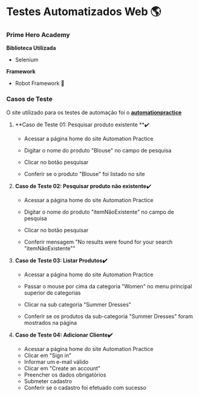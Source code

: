 # Testes Automatizados Web :earth_americas:

### Prime Hero Academy



**Biblioteca Utilizada**

- Selenium



**Framework**

- Robot Framework :robot:



### Casos de Teste ###

O site utilizado para os testes de automação foi o **[automationpractice ](http://automationpractice.com/index.php)**



1. **Caso de Teste 01: Pesquisar produto existente **:heavy_check_mark:

   -   Acessar a página home do site Automation Practice

   -   Digitar o nome do produto "Blouse" no campo de pesquisa

   -   Clicar no botão pesquisar

   -   Conferir se o produto "Blouse" foi listado no site

     

2. **Caso de Teste 02: Pesquisar produto não existente**:heavy_check_mark:

   -   Acessar a página home do site Automation Practice

   -   Digitar o nome do produto "itemNãoExistente" no campo de pesquisa

   -   Clicar no botão pesquisar

   -   Conferir mensagem "No results were found for your search "itemNãoExistente""

     

3. **Caso de Teste 03: Listar Produtos:heavy_check_mark:**

   - Acessar a página home do site Automation Practice

   -   Passar o mouse por cima da categoria "Women" no menu principal superior de categorias

   -   Clicar na sub categoria "Summer Dresses"

   -   Conferir se os produtos da sub-categoria "Summer Dresses" foram mostrados na página

     

4. **Caso de Teste 04: Adicionar Cliente:heavy_check_mark:**

   -   Acessar a página home do site Automation Practice
   -   Clicar em "Sign in"
   -   Informar um e-mail válido
   -   Clicar em "Create an account"
   -   Preencher os dados obrigatórios
   -   Submeter cadastro
   -   Conferir se o cadastro foi efetuado com sucesso

